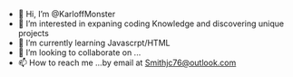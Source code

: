 - 👋 Hi, I’m @KarloffMonster
- 👀 I’m interested in expaning coding Knowledge and discovering unique projects
- 🌱 I’m currently learning Javascrpt/HTML
- 💞️ I’m looking to collaborate on ...
- 📫 How to reach me ...by email at Smithjc76@outlook.com

<!---
KarloffMonster/KarloffMonster is a ✨ special ✨ repository because its `README.md` (this file) appears on your GitHub profile.
You can click the Preview link to take a look at your changes.
--->

